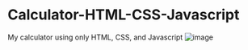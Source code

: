 # Calculator-HTML-CSS-Javascript
 My calculator using only HTML, CSS, and Javascript
![image](https://github.com/user-attachments/assets/0d59add0-7b82-424c-bb11-865626c34655)
